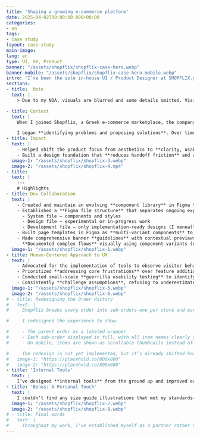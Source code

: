 ```yaml
---
title: 'Shaping a growing e-commerce platform'
date: 2025-04-02T00:00:00.000+00:00
categories:
- en
tags:
- case study
layout: case-study
main-image: 
lang: en
type: UI, UX, Product
banner: "/assets/shopflix/shopflix-case-hero.webp"
banner-mobile: "/assets/shopflix/shopflix-case-hero-mobile.webp"
intro: 'I’ve been the sole in-house UI / Product Designer at SHOPFLIX.gr since 2023'
sections:
- title:  Note
  text: | 
    > Due to my NDA, visuals are blurred and some details omitted. Visit [shopflix.gr](https://shopflix.gr/) for visuals.

- title: Context
  text: | 
    When I joined Shopflix, a Greek e-commerce marketplace, the company had just wrapped up a full visual redesign. I was brought in to extend the existing work—but it quickly became clear that while the visuals had changed, the experience hadn’t. Accessibility issues, inconsistent patterns, and broken user flows were everywhere.

    I began **identifying problems and proposing solutions**. Over time, my responsibilities grew, and my role evolved from UI to **Product Designer**.
- title: Impact
  text: | 
    - Helped shift the product focus from aesthetics to **clarity, usability, and long-term maintainability**
    - Built a design foundation that **reduces handoff friction** and allows us to move faster—aligned with dev workflows and priorities
  image-1: "/assets/shopflix/shopflix-3.webp"
  image-2: "/assets/shopflix/shopflix-4.mp4"
- title:  
  text: | 
    ---
    # Highlights
- title: Dev Collaboration
  text: | 
    - Created and maintain an evolving **component library** in Figma that matches development architecture as closely as possible—creating a shared language between design and engineering teams
    - Established a **Figma file structure** that separates ongoing explorations from implementation-ready designs:
      - System file — components and styles
      - Design file — experimental or in-progress work
      - Development file — only implementation-ready designs (I manually pull updates from the System file to ensure that a change in a component doesn’t result in accidental changes elsewhere)
    - Built page templates in Figma as **multi-variant components** to ensure consistency across all flows and prevent the implementation of outdated designs
    - Made comprehensive banner **guidelines** with contextual previews that reduce back-and-forths with the marketing team
    - **Documented complex flows** visually using component variants (e.g., a return logic matrix) that now serve as the source of truth across departments
  image-1: "/assets/shopflix/shopflix-1.webp"
- title: Human-Centered Approach to UX
  text: | 
    - Advocated for the implementation of tools to observe visitor behavior → now using the insights to **identify pain points** and help **validate or disprove assumptions**
    - Prioritized **addressing core frustrations** over feature additions, focusing on the most meaningful improvements
    - Conducted small-scale **guerrilla usability testing** to identify friction points in critical user journeys
    - Consistently **challenge assumptions**, refusing to underestimate users’ capabilities while ensuring interfaces remain intuitive
  image-1: "/assets/shopflix/shopflix-5.webp"
  image-2: "/assets/shopflix/shopflix-6.webp"
# - title: Redesigning the Order History
#   text: | 
#     Shopflix breaks every order into sub-orders—one per store and each one is delivered separately by our courier. But the UI didn’t make that clear. It only showed the first item of each sub-order, making a 3-store, 9-item order look like a single 3-item order. Even as someone working on the product, I found it confusing.

#     I redesigned the experience to show:

#     - The parent order as a labeled wrapper
#     - Each sub-order displayed in full, with all item names clearly visible
#     - On mobile, items are shown as scrollable thumbnails instead of rows, saving space without sacrificing clarity

#     The redesign is not yet implemented, but it’s already shifted how the team thinks about communicating order structure.
#   image-1: "https://placehold.co/800x800"
#   image-2: "https://placehold.co/800x800"
- title: 'Internal Tools'
  text: | 
    I’ve designed **internal tools** from the ground up and improved existing ones—introducing thoughtful **UX enhancements** like contextual help, clearer layouts, and more streamlined workflows that reduce cognitive load for internal teams.
- title: 'Bonus: A Personal Touch'
  text: | 
    I couldn’t find any size guide illustrations that met my standards—so I drew them by hand. (Shown: personal drafts.)
  image-1: "/assets/shopflix/shopflix-7.webp"
  image-2: "/assets/shopflix/shopflix-8.webp"
# - title: Final words
#   text: | 
#     Throughout my work, I've established myself as a partner rather than just an executor. I approach design challenges with both analytical rigor and creative exploration. 
---
```

